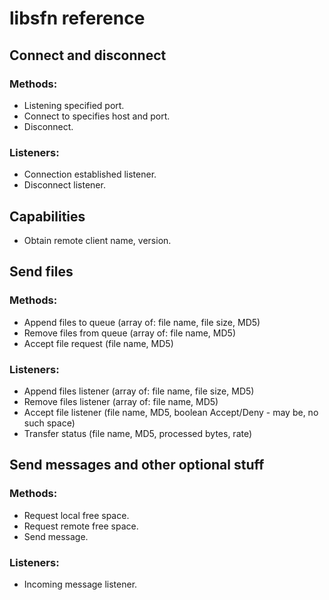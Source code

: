 libsfn reference
================

Connect and disconnect
----------------------

### Methods:
* Listening specified port.
* Connect to specifies host and port.
* Disconnect.
  
### Listeners:
* Connection established listener.
* Disconnect listener.


Capabilities
------------

* Obtain remote client name, version.


Send files
----------

### Methods:
* Append files to queue (array of: file name, file size, MD5)
* Remove files from queue  (array of: file name, MD5)
* Accept file request (file name, MD5)

### Listeners:
* Append files listener (array of: file name, file size, MD5)
* Remove files listener (array of: file name, MD5)
* Accept file listener (file name, MD5, boolean Accept/Deny - may be, no such space)
* Transfer status (file name, MD5, processed bytes, rate)


Send messages and other optional stuff
--------------------------------------

### Methods:
* Request local free space.
* Request remote free space.
* Send message.
  
### Listeners:
* Incoming message listener.
